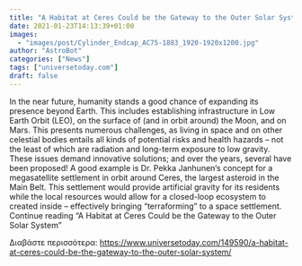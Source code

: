 ```yaml
---
title: "A Habitat at Ceres Could be the Gateway to the Outer Solar System"
date: 2021-01-23T14:13:39+01:00
images:
  - "images/post/Cylinder_Endcap_AC75-1883_1920-1920x1200.jpg"
author: "AstroBot"
categories: ["News"]
tags: ["universetoday.com"]
draft: false
---
```


In the near future, humanity stands a good chance of expanding its presence beyond Earth. This includes establishing infrastructure in Low Earth Orbit (LEO), on the surface of (and in orbit around) the Moon, and on Mars. This presents numerous challenges, as living in space and on other celestial bodies entails all kinds of potential risks and health hazards – not the least of which are radiation and long-term exposure to low gravity. These issues demand innovative solutions; and over the years, several have been proposed! A good example is Dr. Pekka Janhunen‘s concept for a megasatellite settlement in orbit around Ceres, the largest asteroid in the Main Belt. This settlement would provide artificial gravity for its residents while the local resources would allow for a closed-loop ecosystem to created inside – effectively bringing “terraforming” to a space settlement. Continue reading “A Habitat at Ceres Could be the Gateway to the Outer Solar System” 

Διαβάστε περισσότερα: https://www.universetoday.com/149590/a-habitat-at-ceres-could-be-the-gateway-to-the-outer-solar-system/
